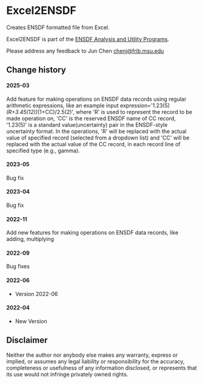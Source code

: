 # Excel2ENSDF  
Creates ENSDF formatted file from Excel. 

Excel2ENSDF  is part of the [ENSDF Analysis and Utility Programs](https://nds.iaea.org/public/ensdf_pgm/).

Please address any feedback to Jun Chen chenj@frib.msu.edu

## Change history

#### 2025-03
Add feature for making operations on ENSDF data records using regular arithmetic expressions, like
an example input expression='1.23(5)*(R+3.45(12))*(1+CC)/2.5(2)', where 'R' is used to represent the record
to be made operation on, 'CC' is the reserved ENSDF name of CC record, '1.23(5)' is a standard value(uncertainty) 
pair in the ENSDF-style uncertainty format. In the operations, 'R' will be replaced with the actual value of specified
record (selected from a dropdown list) and 'CC' will be replaced with the actual value of the CC record, in 
each record line of specified type (e.g., gamma).

#### 2023-05
Bug fix

#### 2023-04
Bug fix

#### 2022-11
Add new features for making operations on ENSDF data records, like adding, multiplying

#### 2022-09
Bug fixes

#### 2022-06
* Version 2022-06

#### 2022-04
* New Version

## Disclaimer

Neither the author nor anybody else makes any warranty, express or implied, or assumes any legal liability or responsibility for the accuracy, completeness or usefulness of any information disclosed, or represents that its use would not infringe privately owned rights.
